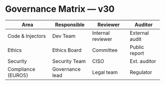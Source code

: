 # Governance Matrix — v30

| Area              | Responsible     | Reviewer          | Auditor       |
|-------------------|-----------------|------------------|---------------|
| Code & Injectors  | Dev Team        | Internal reviewer | External audit|
| Ethics            | Ethics Board    | Committee         | Public report |
| Security          | Security Team   | CISO              | Ext. auditor  |
| Compliance (EURO5)| Governance lead | Legal team        | Regulator     |
